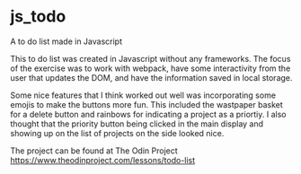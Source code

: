 # js_todo
A to do list made in Javascript


This to do list was created in Javascript without any frameworks. The focus of the exercise was to work with webpack, have some interactivity from the user that updates the DOM, and have the information saved in local storage. 

Some nice features that I think worked out well was incorporating some emojis to make the buttons more fun. This included the wastpaper basket for a delete button and rainbows for indicating a project as a priortiy. I also thought that the priority button being clicked in the main display and showing up on the list of projects on the side looked nice. 

The project can be found at The Odin Project https://www.theodinproject.com/lessons/todo-list
